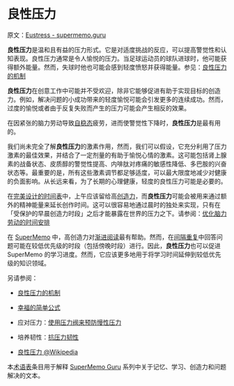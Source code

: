 # 良性压力

原文：[Eustress - supermemo.guru](https://supermemo.guru/wiki/Eustress)

**良性压力**是温和且有益的压力形式。它是对适度挑战的反应，可以提高警觉性和认知表现。良性压力通常是令人愉悦的压力。当足球运动员的球队进球时，他可能获得额外能量。然而，失球时他也可能会感到轻度愤怒并获得能量。参见：[良性压力的机制](https://supermemo.guru/wiki/Mechanics_of_eustress)

**良性压力**在创意工作中可能并不受欢迎，除非它能够促进有助于实现目标的创造力。例如，解决问题的小成功带来的轻度愉悦可能会引发更多的连续成功。然而，过度的愉悦或者由于反复失败而产生的压力可能会产生相反的效果。

在因紧张的脑力劳动导致[自稳态](https://supermemo.guru/wiki/Homeostatic)疲劳，进而使警觉性下降时，**良性压力**是最有用的。

我们尚未完全了解**良性压力**的激素作用，然而，我们可以假设，它充分利用了压力激素的最佳效果，并结合了一定剂量的有助于愉悦心情的激素。这可能包括肾上腺素的战备状态、皮质醇的警觉性提高、内啡肽对疼痛的敏感性降低、多巴胺的兴奋状态等。最重要的是，所有这些激素调节都足够适度，可以最大限度地减少对健康的负面影响。从长远来看，为了长期的心理健康，轻度的良性压力可能是必要的。

在[完美设计的时间表](https://supermemo.guru/wiki/Planning_a_perfect_productive_day_without_stress)中，上午应该留给高[创造力](https://supermemo.guru/wiki/Creativity)，而**良性压力**可能会被用来通过额外的精神能量来延长创作时间。这可以很容易地通过晨时的独处来实现，只有在「受保护的早晨创造力时段」之后才能暴露在世界的压力之下。请参阅：[优化脑力劳动的时间安排](https://supermemo.guru/wiki/Optimizing_the_timing_of_brainwork)

在 [SuperMemo](https://supermemo.guru/wiki/SuperMemo) 中，高创造力对[渐进阅读](https://supermemo.guru/wiki/Incremental_reading)最有帮助。然而，在[间隔重复](https://supermemo.guru/wiki/Spaced_repetition)中回答问题可能在较低优先级的时段（包括傍晚时段）进行。因此，**良性压力**也可以促进 SuperMemo 的学习进度。然而，它应该更多地用于将学习时间延伸到较低优先级的知识领域。

另请参阅：

- [良性压力的机制](https://supermemo.guru/wiki/Mechanics_of_eustress)

- [幸福的简单公式](https://supermemo.guru/wiki/Simple_formula_for_happiness)

- 应对压力：[使用压力阀来预防慢性压力](https://supermemo.guru/wiki/Using_stress_valves_to_prevent_chronic_stress)

- 培养韧性：[抗压力韧性](https://supermemo.guru/wiki/Stress_resilience) 

- [良性压力 @Wikipedia](https://en.wikipedia.org/wiki/Eustress)

本[术语表](https://supermemo.guru/wiki/Glossary)条目用于解释 [SuperMemo Guru](https://supermemo.guru/wiki/SuperMemo_Guru) 系列中关于记忆、学习、创造力和问题解决的文本。